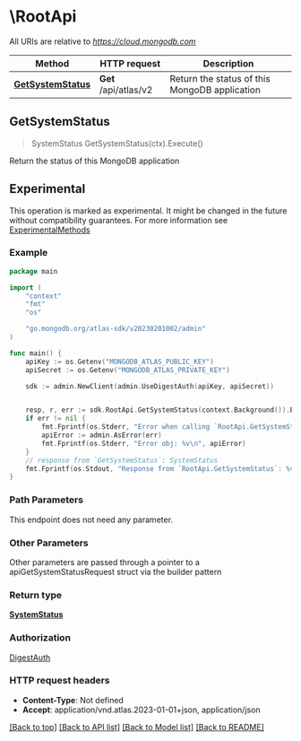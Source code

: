 # \RootApi

All URIs are relative to *https://cloud.mongodb.com*

Method | HTTP request | Description
------------- | ------------- | -------------
[**GetSystemStatus**](RootApi.md#GetSystemStatus) | **Get** /api/atlas/v2 | Return the status of this MongoDB application



## GetSystemStatus

> SystemStatus GetSystemStatus(ctx).Execute()

Return the status of this MongoDB application


## Experimental

This operation is marked as experimental. It might be changed in the future without compatibility guarantees.
For more information see [ExperimentalMethods](../doc_1_concepts.md#experimental-methods)

### Example

```go
package main

import (
    "context"
    "fmt"
    "os"

    "go.mongodb.org/atlas-sdk/v20230201002/admin"
)

func main() {
    apiKey := os.Getenv("MONGODB_ATLAS_PUBLIC_KEY")
    apiSecret := os.Getenv("MONGODB_ATLAS_PRIVATE_KEY")

    sdk := admin.NewClient(admin.UseDigestAuth(apiKey, apiSecret))


    resp, r, err := sdk.RootApi.GetSystemStatus(context.Background()).Execute()
    if err != nil {
        fmt.Fprintf(os.Stderr, "Error when calling `RootApi.GetSystemStatus``: %v\n", err)
        apiError := admin.AsError(err)
        fmt.Fprintf(os.Stderr, "Error obj: %v\n", apiError)
    }
    // response from `GetSystemStatus`: SystemStatus
    fmt.Fprintf(os.Stdout, "Response from `RootApi.GetSystemStatus`: %v\n", resp)
}
```

### Path Parameters

This endpoint does not need any parameter.

### Other Parameters

Other parameters are passed through a pointer to a apiGetSystemStatusRequest struct via the builder pattern


### Return type

[**SystemStatus**](SystemStatus.md)

### Authorization
[DigestAuth](../README.md#Authentication)

### HTTP request headers

- **Content-Type**: Not defined
- **Accept**: application/vnd.atlas.2023-01-01+json, application/json

[[Back to top]](#) [[Back to API list]](../README.md#documentation-for-api-endpoints)
[[Back to Model list]](../README.md#documentation-for-models)
[[Back to README]](../README.md)

